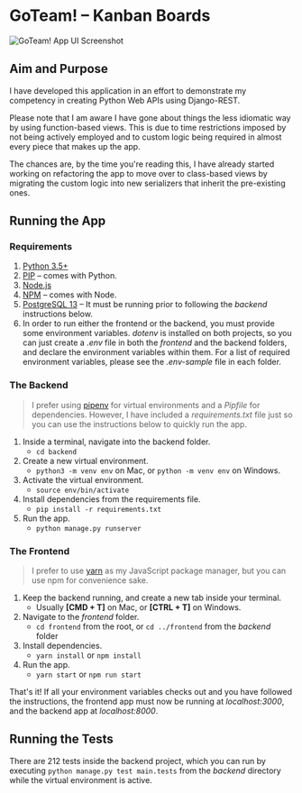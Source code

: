 # GoTeam! – Kanban Boards
![GoTeam! App UI Screenshot](https://i.ibb.co/nCty58P/Screenshot-2021-04-29-at-19-20-34.png)

## Aim and Purpose
I have developed this application in an effort to demonstrate my competency in creating Python Web APIs using Django-REST.

Please note that I am aware I have gone about things the less idiomatic way by using function-based views. This is due to 
time restrictions imposed by not being actively employed and to custom logic being required in almost every piece that 
makes up the app.

The chances are, by the time you're reading this, I have already started working on refactoring the app to move over to 
class-based views by migrating the custom logic into new serializers that inherit the pre-existing ones.

## Running the App
### Requirements
1. [Python 3.5+](https://www.python.org/downloads/release/python-390/)
2. [PIP](https://pypi.org/project/pip/) – comes with Python.
3. [Node.js](https://nodejs.org/en/)
4. [NPM](https://www.npmjs.com/get-npm) – comes with Node.
5. [PostgreSQL 13](https://www.postgresql.org/) – It must be running prior to following the *backend* instructions below.
6. In order to run either the frontend or the backend, you must provide some environment variables. *dotenv* is installed
on both projects, so you can just create a *.env* file in both the *frontend* and the backend folders, and declare the environment
variables within them. For a list of required environment variables, please see the *.env-sample* file in each folder.

### The Backend
> I prefer using [pipenv](https://pypi.org/project/pipenv/) for virtual environments and a *Pipfile* for dependencies.
However, I have included a *requirements.txt* file just so you can use the instructions below to quickly run the app.

1. Inside a terminal, navigate into the backend folder. 
    - `cd backend`
2. Create a new virtual environment. 
    - `python3 -m venv env` on Mac, or `python -m venv env` on Windows.
3. Activate the virtual environment.
    - `source env/bin/activate`
4. Install dependencies from the requirements file.
    - `pip install -r requirements.txt`
5. Run the app.
    - `python manage.py runserver`
    
### The Frontend
> I prefer to use [yarn](https://yarnpkg.com) as my JavaScript package manager, but you can use npm for convenience sake.
1. Keep the backend running, and create a new tab inside your terminal.
    - Usually **[CMD + T]** on Mac, or **[CTRL + T]** on Windows.
2. Navigate to the *frontend* folder.
    - `cd frontend` from the root, or `cd ../frontend` from the *backend* folder
3. Install dependencies.
    - `yarn install` or `npm install`
4. Run the app.
    - `yarn start` or `npm run start`
    
That's it! If all your environment variables checks out and you have followed the instructions, the frontend app must now be
running at *localhost:3000*, and the backend app at *localhost:8000*.

## Running the Tests
There are 212 tests inside the backend project, which you can run by executing `python manage.py test main.tests` from the
*backend* directory while the virtual environment is active.
